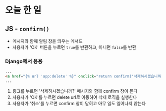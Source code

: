 # 오늘 한 일
## JS - `confirm()`
- 메시지와 함께 알림 창을 띄우는 메서드
- 사용자가 'OK' 버튼을 누르면 `true`를 반환하고, 아니면 `false`를 반환
### Django에서 응용
```html
...
<a href="{% url 'app:delete' %}" onclick="return confirm('삭제하시겠습니까?');">삭제</a>
...
```
1. 링크를 누르면 '삭제하시겠습니까?' 메시지와 함께 confirm 창이 뜬다
2. 사용자가 'OK'를 누르면 delete url로 이동하여 삭제 로직을 실행한다
3. 사용자가 '취소'를 누르면 confirm 창이 닫히고 아무 일도 일어나지 않는다
